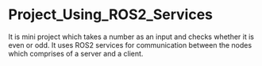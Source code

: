 # Project_Using_ROS2_Services
It is mini project which takes a number as an input and checks whether it is even or odd. It uses ROS2 services for communication between the nodes which comprises of a server and a client.
